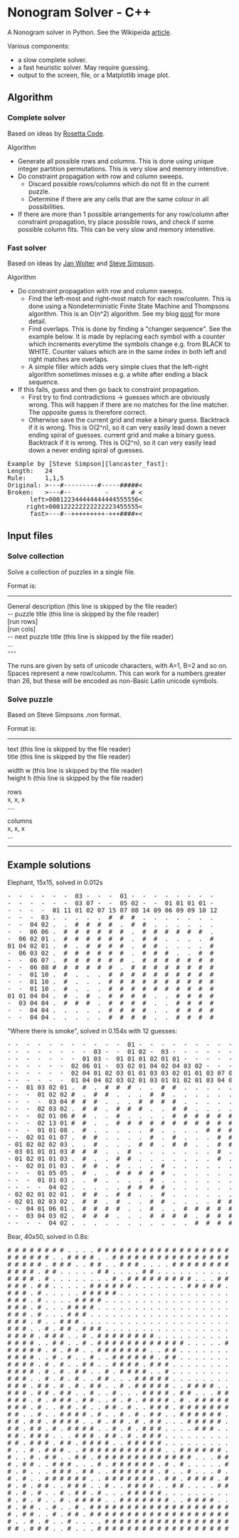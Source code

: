 # Nonogram Solver - C++

A Nonogram solver in Python. See the Wikipeida [article][nonogram_wiki].

[nonogram_wiki]: https://en.wikipedia.org/wiki/Nonogram 

Various components:
- a slow complete solver.
- a fast heuristic solver. May require guessing.
- output to the screen, file, or a Matplotlib image plot.


## Algorithm 

### Complete solver

Based on ideas by [Rosetta Code][rosetta_code].

Algorithm
- Generate all possible rows and columns. This is done using unique integer partition permutations. This is very slow and memory intenstive.
- Do constraint propagation with row and column sweeps.
	- Discard possible rows/columns which do not fit in the current puzzle.
	- Determine if there are any cells that are the same colour in all possibilities. 
- If there are more than 1 possible arrangements for any row/column after constraint propagation, try place possible rows, and check if some possible column fits. This can be very slow and memory intenstive. 

### Fast solver
Based on ideas by [Jan Wolter][Wolter_survey] and [Steve Simpson][lancaster_solver].

Algorithm
- Do constraint propagation with row and column sweeps.
	- Find the left-most and right-most match for each row/column. This is done using a Nondeterministic Finite State Machine and Thompsons algorithm. This is an O(n^2) algorithm. See my blog [post][nfa_post] for more detail.
	- Find overlaps. This is done by finding a "changer sequence". See the example below. It is made by replacing each symbol with a counter which increments everytime the symbols change e.g. from BLACK to WHITE. Counter values which are in the same index in both left and right matches are overlaps.
	- A simple filler which adds very simple clues that the left-right algorithm sometimes misses e.g. a white after ending a black sequence.
- If this fails, guess and then go back to constraint propagation.
	- First try to find contradictions -> guesses which are obviously wrong. This will happen if there are no matches for the line matcher. The opposite guess is therefore correct.
	- Otherwise save the current grid and make a binary guess. Backtrack if it is wrong. This is O(2^n), so it can very easily lead down a never ending spiral of guesses. 
current grid and make a binary guess. Backtrack if it is wrong. This is O(2^n), so it can very easily lead down a never ending spiral of guesses. 

<pre>
Example by [Steve Simpson][lancaster_fast]:	
Length:   24 
Rule:     1,1,5 
Original: >---#---------#-----#####< 
Broken:   >---#--         -      # < 
      left>000122344444444444555556< 
     right>000122222222222223455555< 
      fast>---#--+++++++++-+++####+< 
</pre>

[Wolter_survey]: https://webpbn.com/survey/
[lancaster_solver]: http://scc-forge.lancaster.ac.uk/open/nonogram/
[lancaster_fast]: http://scc-forge.lancaster.ac.uk/open/nonogram/ls-fast
[rosetta_code]: https://rosettacode.org/wiki/Nonogram_solver
[nfa_post]: https://liorsinai.github.io/coding/2020/10/29/finite-state-machines.html

## Input files

### Solve collection
Solve a collection of puzzles in a single file.

Format is:

---
<div>
General description (this line is skipped by the file reader) <br>
-- puzzle title (this line is skipped by the file reader)<br>
[run rows] <br>
[run cols] <br>
-- next puzzle title (this line is skipped by the file reader) <br>
... <br>
--- 
</div>

The runs are given by sets of unicode characters, with A=1, B=2 and so on. Spaces represent a new row/column.
This can work for a numbers greater than 26, but these will be encoded as non-Basic Latin unicode symbols.

### Solve puzzle
Based on Steve Simpsons .non format.

Format is:

---
<div>
text    (this line is skipped by the file reader) <br>
title  (this line is skipped by the file reader) <br>

width w (this line is skipped by the file reader) <br>
height h (this line is skipped by the file reader) <br>

rows  <br>
x, x, x <br>
.... <br>

columns <br>
x, x, x <br>
... <br>
</div>

---

## Example solutions
Elephant, 15x15, solved in 0.012s
<pre>
-  -  -  -  -  -  03 -  -  -  01 -  -  -  -  -  -  -  -   
-  -  -  -  -  -  03 07 -  -  05 02 -  -  01 01 01 01 -  
-  -  -  -  01 11 01 02 07 15 07 08 14 09 06 09 09 10 12 
-  -  -  03 .  .  .  .  .  #  #  #  .  .  .  .  .  .  . 
-  -  04 02 .  .  #  #  #  #  .  #  #  .  .  .  .  .  .   
-  -  06 06 .  #  #  #  #  #  #  .  #  #  #  #  #  #  . 
-  06 02 01 .  #  #  #  #  #  #  .  #  #  .  .  .  .  # 
01 04 02 01 .  #  .  #  #  #  #  .  #  #  .  .  .  .  # 
-  06 03 02 .  #  #  #  #  #  #  .  #  #  #  .  .  #  # 
-  -  06 07 .  #  #  #  #  #  #  .  #  #  #  #  #  #  # 
-  -  06 08 #  #  #  #  #  #  .  #  #  #  #  #  #  #  # 
-  -  01 10 .  #  .  .  .  #  #  #  #  #  #  #  #  #  # 
-  -  01 10 .  #  .  .  .  #  #  #  #  #  #  #  #  #  # 
-  -  01 10 .  #  .  .  .  #  #  #  #  #  #  #  #  #  # 
01 01 04 04 .  #  .  #  .  #  #  #  #  .  .  #  #  #  # 
-  03 04 04 .  #  #  #  .  #  #  #  #  .  .  #  #  #  # 
-  -  04 04 .  .  .  .  .  #  #  #  #  .  .  #  #  #  #   
-  -  04 04 .  .  .  .  .  #  #  #  #  .  .  #  #  #  # 
</pre>

"Where there is smoke", solved in 0.154s with 12 guesses:
<div>
<pre>
- -  -  -  -  -  -  -  -  -  -  01 -  -  -  -  -  -  -  -  -  -  -  -  -  - 
- -  -  -  -  -  -  -  03 -  -  01 02 -  03 -  -  -  -  -  -  -  -  -  -  - 
- -  -  -  -  -  -  01 03 -  01 01 01 02 01 01 -  -  -  -  -  03 -  -  -  - 
- -  -  -  -  -  02 06 01 -  03 02 01 04 02 04 03 02 -  -  -  02 03 -  -  01 
- -  -  -  -  -  02 04 01 02 03 01 01 03 03 02 01 01 03 07 05 01 04 09 08 08 
- -  -  -  -  -  01 04 04 02 03 02 01 03 01 01 02 01 03 04 04 03 01 02 03 02 
- -  01 03 02 01 .  #  .  #  #  #  .  .  #  #  .  .  .  .  .  .  .  .  .  #
- -  -  01 02 02 #  .  #  #  .  .  .  #  #  .  .  .  .  .  .  .  .  .  .  .
- -  -  -  03 04 #  #  #  .  .  .  #  #  #  #  .  .  .  .  .  .  .  .  .  .
- -  -  02 03 02 .  #  #  .  #  #  #  .  .  #  #  .  .  .  .  .  .  .  .  .
- -  -  02 01 06 #  #  .  .  #  .  .  .  .  #  #  #  #  #  #  .  .  .  .  .
- -  -  02 13 01 #  #  .  .  #  #  #  #  #  #  #  #  #  #  #  #  #  .  .  #
- -  -  01 01 08 .  #  .  .  .  .  .  #  .  .  .  .  #  #  #  #  #  #  #  #
- -  02 01 01 07 .  #  #  .  .  .  .  #  .  #  .  .  .  #  #  #  #  #  #  #
- 01 02 02 02 03 .  .  #  .  .  .  #  #  .  #  #  .  .  #  #  .  .  #  #  #
- 03 01 01 01 03 #  #  #  .  .  #  .  .  .  .  .  .  .  #  .  #  .  #  #  #
- 01 02 01 01 03 .  #  .  .  #  #  .  .  .  .  .  .  .  #  .  #  .  #  #  #
- -  02 01 01 03 .  #  #  .  #  .  .  .  #  .  .  .  .  .  .  .  .  #  #  #
- -  -  01 05 05 .  #  .  .  #  #  #  #  #  .  .  .  .  .  .  #  #  #  #  #
- -  -  01 01 03 .  .  #  .  .  .  .  #  .  .  .  .  .  .  .  .  #  #  #  .
- -  -  -  04 02 .  .  .  .  .  #  #  #  #  .  .  .  .  .  .  .  #  #  .  .
- 02 02 01 02 01 .  #  #  .  #  #  .  .  #  .  .  .  .  .  .  #  #  .  .  #
- 02 01 02 03 02 .  #  #  .  #  .  .  #  #  .  .  .  .  #  #  #  .  .  #  #
- -  04 01 06 01 .  #  #  #  #  .  .  #  .  .  #  #  #  #  #  #  .  .  #  .
- -  03 04 03 02 .  #  #  #  .  .  .  #  #  #  #  .  #  #  #  .  .  #  #  .
- -  -  -  04 02 .  .  .  .  .  .  .  .  .  .  .  #  #  #  #  .  #  #  .  .
</pre>
</div>


Bear, 40x50, solved in 0.8s:
<div>
<pre>
# # # # # # # # . . . . # # # # # # # # # # # # # # # # # # # # # # # # # # # # # . . . . . # # # #
# # # # # # . . # # # # . . # # # # # # # # # # # # # # # # # # # # # # # # # . . # # # # . . # # #
# # # # # . # # # . . # # . . # # # . . . . # # # # # # # # # . . . # # # # . # # . . . . # . # # #
# # # # . # # . . . . . # # . . . . # # . . . . . . . . . . . # # . . . . . # . . . . . . # # . # #
# # # # . # . . . . . . . . # . # # # # # # # # # . . . # # # # # # # # # # . # # . . . . . # # . #
# # # . # # . . . . . # # # # # # . . . . . . . # # # # # . . . . . . . # # # # # . . . . . . # . #
# # # . # . . . . . # # # # # . . . . . . . . . . . . . . . . . . . . . . . # # # # # . . . . # . #
# # # . # . . . . # # # # . . . . . . . . . . . . . . . . . . . . . . . . . . # # # # . . . . # . #
# # # . # . . . # # # # . . . . . . . . . . . . . . . . . . . . . . . . . . . . # # # # . . . # . #
# # # . # . . . # # # . . . . . . . . . . . . . . . . . . . . . . . . . . . . . . # # # . . # . . #
# # # . # . . # # # . . . . . . . . . . . . . . . . . . . . . . . . . . . . . . . # # # # # # . # #
# # # . . # . # # . # # # . . . . . . . . . . . . . . . . . . . . . . . . . . # # . # # # # . . # #
# # # # . # # # . . # . # # # # # # # # . . . . . . . . . . . . . # # # # # # # . # . # # . . # # #
# # # # . . # # . . # . # # # # # # # # # # # # . . . . . # # # # # # # # # # # . # . # # . # # # #
# # # # # . # . # # . . # # # # # # # . . # # . . . . . . . # # . . # # # # # # . . # . # . # # # #
# # # # . . # . # . . # . . # # # # # # . # # . . . . . . . # # . # # # # # # . # . # # . # . # # #
# # # # . # . # . . # # . . # # # # . # # # . . . . . . . . # # # # . # # # . # . # . # . # . # # #
# # # # . # . # . # # . . # . # # # # . . # . . . . . . . . # # . . # # # . # # . # . . # # . . # #
# # # . . # . # . # . . # # . . . # # # # # . . . . . . . . # # # # # # . # . # . . # . # # # . # #
# # # . # # . # . # . # # . . # . # # # # # . . # # # # . . . # # # # . # # . . # . . # # . # . # #
# # # . # # . # # . . # . . # . . . # # # # . # # . . . # # . # # # . # . . # . # # . # . . # . # #
# # # . # . # # # . # # . . # . # . # # # # . # . # # # # # . # # # . # # . . # . . # # # . # . # #
# # # . # . . # # . # . . # # . # . . # # # . # # # # # # # . # # # # . . # . . # # # # . # # . # #
# # . . # . . # # # # . # . . # . # . # # . . # # # # # # . . # # . # # . # # . . # # # . # # . . #
# # . # # . # # # # . . # . # # . # . # # . . . # # # # # . . # # . . . # . . # . # # # . . # # . #
# # . # # . # . # # # # . . # . # . # # # . . . . # # # . . . . # # . . # . # # # # . . # # # # . #
# # . # # # . . . # # # . # # . # . # # # . . . . . . . . . . . # # # . # # # # # # # . # # # # . #
# # . # # # . # # . # # # # . . # # # # # . . . . . . . . . . . # # # # # # # # . . # . # # . # . .
# . . # . # # # . . # # # # # # # # # # # . . # # # # # # . . . # # # # # # # . # . . # # # . # . .
# . . # . # # . . # # . # # # # # # # # # # # # # . . . # # # # # # # # # # . . # # . # # # . # # .
# . # # . . # # # . . . # . # # # # # # . # . # . . . . . # # # # # # # . . # . . # # # # # . # # .
# . # . . . # # # . # # . . # # # # # # . # . . # . . . # . # . # # # # . . . # . # # # # . . # # .
# . # . . # # # # # # . . # # # # # # # . # # . # # # # . # # . # # # # # . . # # # # # # . . . # .
# . # . # # . . # # # . . # . . # # # # . . # # . . . . # # . . # # # # # # # # # # # . # # . . # .
# . # . # . . # . # # . # . . . # # # # # . . . . . . . . . . # # # # # # # # # # . # . . # . . # .
# . # . # . . # . # # # # . . # # # # # # # . . # # # # . . # # # # # # # # # # . . # . . # . . # .
# . # # . . # . . # . # # # # # # # # # # # # # # # # # # # # # # # # # # # # . # . . # . . # # # .
# . # # . . # . # # . # # # # # # # # # # # # # # # # # # # # # # # # # # # . . # # . # . . # # # .
# . . # . # . . # . . . . # # # # # # # # # # # # # # # # # # # # # # # # # # . . # . . # . . # . #
# # . # # # . . # . . . # # # # # # # # # # # # # # # # # # # # # # # # # # # # . # # . # . # # . #
</pre>
</div>
